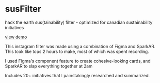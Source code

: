 # susFilter
hack the earth
sus(tainability) filter - optimized for canadian sustainability initiatives

[view demo](http://go.yuxiqin.ca/susFilter-ytdemo)

This instagram filter was made using a combination of Figma and SparkAR. This took like tops 2 hours to make, most of which was spent recording.

I used Figma's component feature to create cohesive-looking cards, and SparkAR to slap everything together at 2am

Includes 20+ initiatives that I painstakingly researched and summarized.
